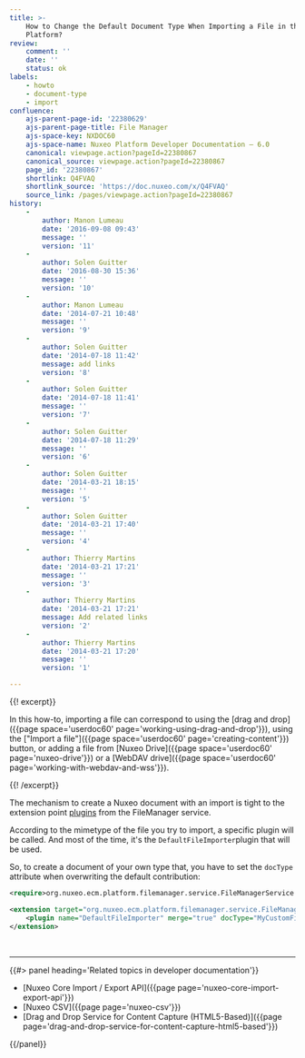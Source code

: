 ```yaml
---
title: >-
    How to Change the Default Document Type When Importing a File in the Nuxeo
    Platform?
review:
    comment: ''
    date: ''
    status: ok
labels:
    - howto
    - document-type
    - import
confluence:
    ajs-parent-page-id: '22380629'
    ajs-parent-page-title: File Manager
    ajs-space-key: NXDOC60
    ajs-space-name: Nuxeo Platform Developer Documentation — 6.0
    canonical: viewpage.action?pageId=22380867
    canonical_source: viewpage.action?pageId=22380867
    page_id: '22380867'
    shortlink: Q4FVAQ
    shortlink_source: 'https://doc.nuxeo.com/x/Q4FVAQ'
    source_link: /pages/viewpage.action?pageId=22380867
history:
    -
        author: Manon Lumeau
        date: '2016-09-08 09:43'
        message: ''
        version: '11'
    -
        author: Solen Guitter
        date: '2016-08-30 15:36'
        message: ''
        version: '10'
    -
        author: Manon Lumeau
        date: '2014-07-21 10:48'
        message: ''
        version: '9'
    -
        author: Solen Guitter
        date: '2014-07-18 11:42'
        message: add links
        version: '8'
    -
        author: Solen Guitter
        date: '2014-07-18 11:41'
        message: ''
        version: '7'
    -
        author: Solen Guitter
        date: '2014-07-18 11:29'
        message: ''
        version: '6'
    -
        author: Solen Guitter
        date: '2014-03-21 18:15'
        message: ''
        version: '5'
    -
        author: Solen Guitter
        date: '2014-03-21 17:40'
        message: ''
        version: '4'
    -
        author: Thierry Martins
        date: '2014-03-21 17:21'
        message: ''
        version: '3'
    -
        author: Thierry Martins
        date: '2014-03-21 17:21'
        message: Add related links
        version: '2'
    -
        author: Thierry Martins
        date: '2014-03-21 17:20'
        message: ''
        version: '1'

---
```

{{! excerpt}}

In this how-to, importing a file can correspond to using the [drag and drop]({{page space='userdoc60' page='working-using-drag-and-drop'}}), using the ["Import a file"]({{page space='userdoc60' page='creating-content'}}) button, or adding a file from [Nuxeo Drive]({{page space='userdoc60' page='nuxeo-drive'}}) or a [WebDAV drive]({{page space='userdoc60' page='working-with-webdav-and-wss'}}).

{{! /excerpt}}

The mechanism to create a Nuxeo document with an import is tight to the extension point [plugins](http://explorer.nuxeo.org/nuxeo/site/distribution/Nuxeo%20Platform-6.0/viewExtensionPoint/org.nuxeo.ecm.platform.filemanager.service.FileManagerService--plugins) from the FileManager service.

According to the mimetype of the file you try to import, a specific plugin will be called. And most of the time, it's the `DefaultFileImporter`plugin that will be used.

So, to create a document of your own type that, you have to set the&nbsp;`docType` attribute when overwriting the default contribution:

```xml
<require>org.nuxeo.ecm.platform.filemanager.service.FileManagerService.Plugins</require>

<extension target="org.nuxeo.ecm.platform.filemanager.service.FileManagerService" point="plugins">
    <plugin name="DefaultFileImporter" merge="true" docType="MyCustomFileType" />
</extension>
```

&nbsp;

* * *

<div class="row" data-equalizer data-equalize-on="medium"><div class="column medium-6">{{#> panel heading='Related topics in developer documentation'}}

- [Nuxeo Core Import / Export API]({{page page='nuxeo-core-import-export-api'}})
- [Nuxeo CSV]({{page page='nuxeo-csv'}})
- [Drag and Drop Service for Content Capture (HTML5-Based)]({{page page='drag-and-drop-service-for-content-capture-html5-based'}})

{{/panel}}</div><div class="column medium-6">

&nbsp;

&nbsp;

</div></div>
